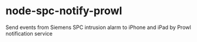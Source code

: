node-spc-notify-prowl
=====================

Send events from Siemens SPC intrusion alarm to iPhone and iPad by Prowl notification service
